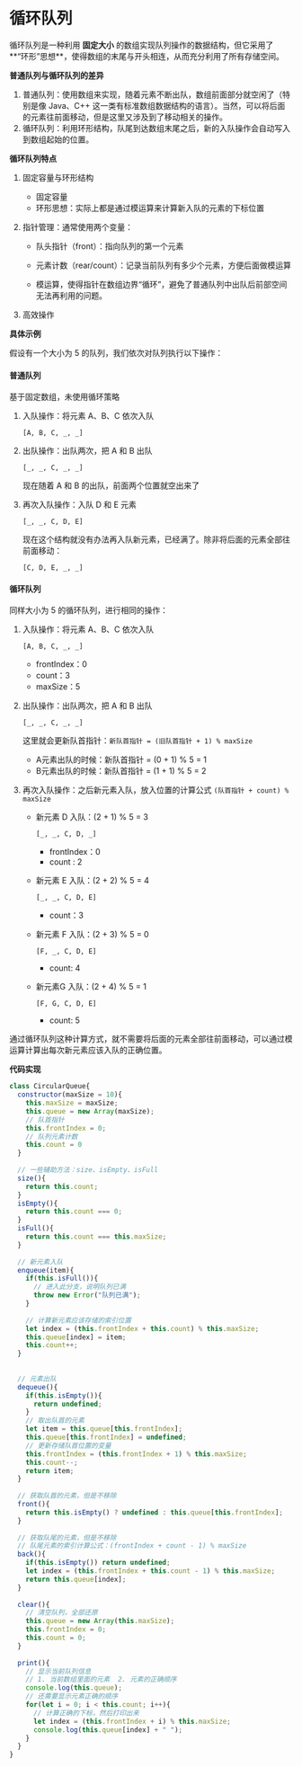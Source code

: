 # 循环队列

循环队列是一种利用 **固定大小** 的数组实现队列操作的数据结构，但它采用了**“环形”思想**，使得数组的末尾与开头相连，从而充分利用了所有存储空间。



**普通队列与循环队列的差异**

1. 普通队列：使用数组来实现，随着元素不断出队，数组前面部分就空闲了（特别是像 Java、C++ 这一类有标准数组数据结构的语言）。当然，可以将后面的元素往前面移动，但是这里又涉及到了移动相关的操作。
2. 循环队列：利用环形结构，队尾到达数组末尾之后，新的入队操作会自动写入到数组起始的位置。





**循环队列特点**

1. 固定容量与环形结构

   - 固定容量
   - 环形思想：实际上都是通过模运算来计算新入队的元素的下标位置

2. 指针管理：通常使用两个变量：

   - 队头指针（front）：指向队列的第一个元素
   - 元素计数（rear/count）：记录当前队列有多少个元素，方便后面做模运算

   - 模运算，使得指针在数组边界“循环”，避免了普通队列中出队后前部空间无法再利用的问题。

3. 高效操作



**具体示例**

假设有一个大小为 5 的队列，我们依次对队列执行以下操作：

#### 普通队列

基于固定数组，未使用循环策略

1. 入队操作：将元素 A、B、C 依次入队

   ```
   [A, B, C, _, _]
   ```

2. 出队操作：出队两次，把 A 和 B 出队

   ```
   [_, _, C, _, _]
   ```

   现在随着 A 和 B 的出队，前面两个位置就空出来了

3. 再次入队操作：入队 D 和 E 元素

   ```
   [_, _, C, D, E]
   ```

   现在这个结构就没有办法再入队新元素，已经满了。除非将后面的元素全部往前面移动：

   ```
   [C, D, E, _, _]
   ```



#### 循环队列

同样大小为 5 的循环队列，进行相同的操作：

1. 入队操作：将元素 A、B、C 依次入队

   ```
   [A, B, C, _, _]
   ```

   - frontIndex：0
   - count：3
   - maxSize：5

2. 出队操作：出队两次，把 A 和 B 出队

   ```
   [_, _, C, _, _]
   ```

   这里就会更新队首指针：`新队首指针 = (旧队首指针 + 1) % maxSize`

   - A元素出队的时候：新队首指针 = (0 + 1) %  5 = 1
   - B元素出队的时候：新队首指针 = (1 + 1)  % 5 = 2

3. 再次入队操作：之后新元素入队，放入位置的计算公式 `(队首指针 + count) % maxSize`

   - 新元素 D 入队：(2 + 1) % 5 = 3

     ```
     [_, _, C, D, _]
     ```

     - frontIndex：0
     - count : 2

   - 新元素 E 入队：(2 + 2) % 5 = 4

     ```
     [_, _, C, D, E]
     ```

     - count：3

   - 新元素 F 入队：(2 + 3) % 5 = 0

     ```
     [F, _, C, D, E]
     ```

     - count: 4

   - 新元素G 入队：(2 + 4) % 5 = 1

     ```
     [F, G, C, D, E]
     ```

     - count: 5

通过循环队列这种计算方式，就不需要将后面的元素全部往前面移动，可以通过模运算计算出每次新元素应该入队的正确位置。



**代码实现**

```js
class CircularQueue{
  constructor(maxSize = 10){
    this.maxSize = maxSize;
    this.queue = new Array(maxSize);
    // 队首指针
    this.frontIndex = 0;
    // 队列元素计数
    this.count = 0
  }
  
  // 一些辅助方法：size、isEmpty、isFull
  size(){
    return this.count;
  }
  isEmpty(){
    return this.count === 0;
  }
  isFull(){
    return this.count === this.maxSize;
  }
  
  // 新元素入队
  enqueue(item){
    if(this.isFull()){
      // 进入此分支，说明队列已满
      throw new Error("队列已满");
    }
    
    // 计算新元素应该存储的索引位置
    let index = (this.frontIndex + this.count) % this.maxSize;
    this.queue[index] = item;
    this.count++;
  }
  
  
  // 元素出队
  dequeue(){
    if(this.isEmpty()){
      return undefined;
    }
    // 取出队首的元素
    let item = this.queue[this.frontIndex];
    this.queue[this.frontIndex] = undefined;
    // 更新存储队首位置的变量
    this.frontIndex = (this.frontIndex + 1) % this.maxSize;
    this.count--;
    return item;
  }
  
  // 获取队首的元素，但是不移除
  front(){
    return this.isEmpty() ? undefined : this.queue[this.frontIndex];
  }
  
  // 获取队尾的元素，但是不移除
  // 队尾元素的索引计算公式：(frontIndex + count - 1) % maxSize
  back(){
    if(this.isEmpty()) return undefined;
    let index = (this.frontIndex + this.count - 1) % this.maxSize;
    return this.queue[index];
  }
  
  clear(){
    // 清空队列，全部还原
    this.queue = new Array(this.maxSize);
    this.frontIndex = 0;
    this.count = 0;
  }
  
  print(){
    // 显示当前队列信息
    // 1. 当前数组里面的元素  2. 元素的正确顺序
    console.log(this.queue);
    // 还需要显示元素正确的顺序
    for(let i = 0; i < this.count; i++){
      // 计算正确的下标，然后打印出来
      let index = (this.frontIndex + i) % this.maxSize;
      console.log(this.queue[index] + " ");
    }
  }
}
```

